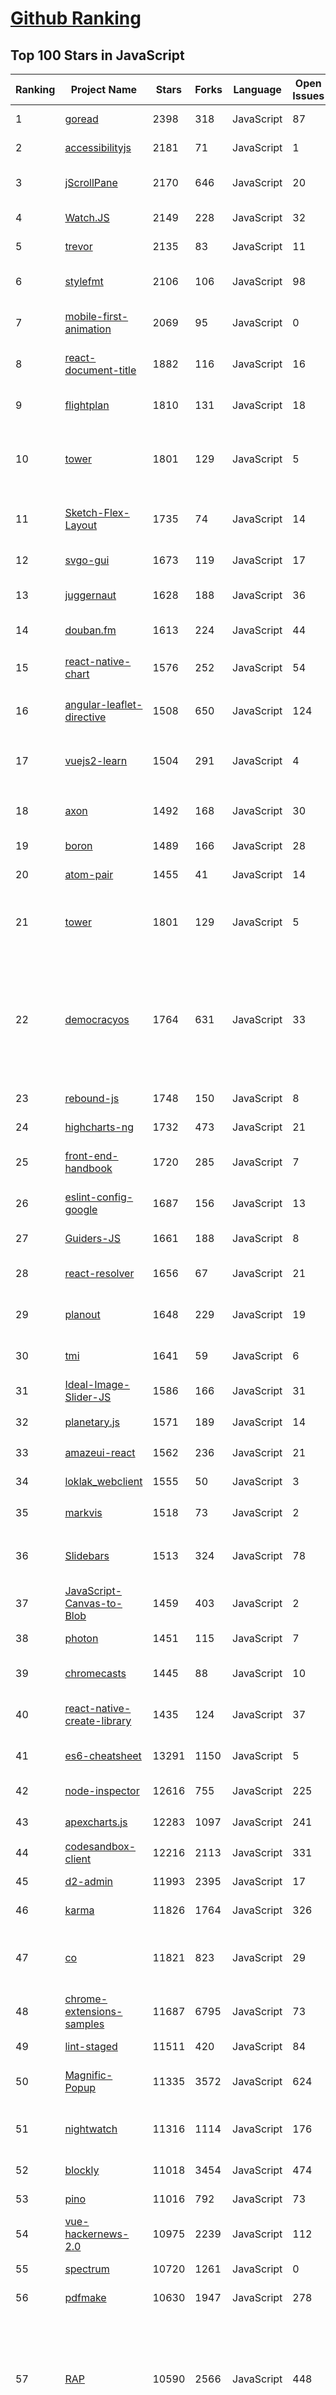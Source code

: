 [Github Ranking](../README.md)
==========

## Top 100 Stars in JavaScript

| Ranking | Project Name | Stars | Forks | Language | Open Issues | Description | Last Commit |
| ------- | ------------ | ----- | ----- | -------- | ----------- | ----------- | ----------- |
| 1 | [goread](https://github.com/mjibson/goread) | 2398 | 318 | JavaScript | 87 | RSS reader in go on app engine; formerly goread.io | 2022-01-16T22:54:04Z |
| 2 | [accessibilityjs](https://github.com/github/accessibilityjs) | 2181 | 71 | JavaScript | 1 | Client side accessibility error scanner. | 2020-08-03T15:47:33Z |
| 3 | [jScrollPane](https://github.com/vitch/jScrollPane) | 2170 | 646 | JavaScript | 20 | Pretty, customisable, cross browser replacement scrollbars | 2022-12-07T17:58:49Z |
| 4 | [Watch.JS](https://github.com/melanke/Watch.JS) | 2149 | 228 | JavaScript | 32 | watch the changes of any object or attribute | 2020-03-16T13:12:49Z |
| 5 | [trevor](https://github.com/vadimdemedes/trevor) | 2135 | 83 | JavaScript | 11 | 🚦 Your own mini Travis CI to run tests locally | 2019-11-23T20:08:15Z |
| 6 | [stylefmt](https://github.com/morishitter/stylefmt) | 2106 | 106 | JavaScript | 98 | stylefmt is a tool that automatically formats stylesheets. | 2019-12-06T15:16:03Z |
| 7 | [mobile-first-animation](https://github.com/aholachek/mobile-first-animation) | 2069 | 95 | JavaScript | 0 | Gesture-driven animation on the mobile web (React Conf 2019) | 2020-04-20T12:33:23Z |
| 8 | [react-document-title](https://github.com/gaearon/react-document-title) | 1882 | 116 | JavaScript | 16 | Declarative, nested, stateful, isomorphic document.title for React | 2019-10-28T13:34:57Z |
| 9 | [flightplan](https://github.com/pstadler/flightplan) | 1810 | 131 | JavaScript | 18 | Run sequences of shell commands against local and remote hosts. | 2022-01-18T01:10:28Z |
| 10 | [tower](https://github.com/tower/tower) | 1801 | 129 | JavaScript | 5 | UNMAINTAINED - Small components for building apps, manipulating data, and automating a distributed infrastructure. | 2013-12-14T05:00:37Z |
| 11 | [Sketch-Flex-Layout](https://github.com/hrescak/Sketch-Flex-Layout) | 1735 | 74 | JavaScript | 14 | Plugin for Sketch allowing for CSS Flexbox layouts using stylesheets and prototypes | 2017-04-04T06:44:38Z |
| 12 | [svgo-gui](https://github.com/svg/svgo-gui) | 1673 | 119 | JavaScript | 17 | Node-WebKit based GUI for SVGO | 2018-06-18T20:02:54Z |
| 13 | [juggernaut](https://github.com/maccman/juggernaut) | 1628 | 188 | JavaScript | 36 | [DEPRECATED] Realtime server push with node.js, WebSockets and Comet | 2012-07-12T02:55:34Z |
| 14 | [douban.fm](https://github.com/guo-yu/douban.fm) | 1613 | 224 | JavaScript | 44 | a tiny and smart cli player of douban.fm in Node.js | 2015-09-15T13:05:38Z |
| 15 | [react-native-chart](https://github.com/tomauty/react-native-chart) | 1576 | 252 | JavaScript | 54 | [NOT MAINTAINED] :bar_chart: Add line, area, pie, and bar charts to your React Native app | 2020-04-24T14:19:20Z |
| 16 | [angular-leaflet-directive](https://github.com/tombatossals/angular-leaflet-directive) | 1508 | 650 | JavaScript | 124 | AngularJS directive to embed an interact with maps managed by Leaflet library | 2018-10-09T13:49:58Z |
| 17 | [vuejs2-learn](https://github.com/bhnddowinf/vuejs2-learn) | 1504 | 291 | JavaScript | 4 | vuejs2 官网讲解 (vue.js 2 official website tutorials ，contains video , codes, baudi yun, youtube) | 2017-05-11T09:59:48Z |
| 18 | [axon](https://github.com/tj/axon) | 1492 | 168 | JavaScript | 30 | message-oriented socket library for node.js heavily inspired by zeromq | 2018-10-11T04:10:47Z |
| 19 | [boron](https://github.com/yuanyan/boron) | 1489 | 166 | JavaScript | 28 | A collection of dialog animations with React.js | 2019-10-09T19:51:02Z |
| 20 | [atom-pair](https://github.com/pusher/atom-pair) | 1455 | 41 | JavaScript | 14 | An Atom package that allows for epic pair programming | 2017-08-30T09:45:57Z |
| 21 | [tower](https://github.com/tower/tower) | 1801 | 129 | JavaScript | 5 | UNMAINTAINED - Small components for building apps, manipulating data, and automating a distributed infrastructure. | 2013-12-14T05:00:37Z |
| 22 | [democracyos](https://github.com/DemocracyOS/democracyos) | 1764 | 631 | JavaScript | 33 | Democracia en Red is focusing on specific implementations of DemocracyOS. We are working now working with governments and activists all over Latin America. If you are interested in our online participation tools you can check them out on our site. | 2023-01-11T01:58:52Z |
| 23 | [rebound-js](https://github.com/facebookarchive/rebound-js) | 1748 | 150 | JavaScript | 8 | Spring dynamics in JavaScript. | 2020-12-11T03:28:07Z |
| 24 | [highcharts-ng](https://github.com/pablojim/highcharts-ng) | 1732 | 473 | JavaScript | 21 | AngularJS directive for Highcharts | 2018-05-14T11:56:58Z |
| 25 | [front-end-handbook](https://github.com/FrontendMasters/front-end-handbook) | 1720 | 285 | JavaScript | 7 | The resources and tools for learning about the practice of front-end development.  | 2022-12-01T19:31:00Z |
| 26 | [eslint-config-google](https://github.com/google/eslint-config-google) | 1687 | 156 | JavaScript | 13 | ESLint shareable config for the Google JavaScript style guide | 2021-03-03T13:41:18Z |
| 27 | [Guiders-JS](https://github.com/pickhardt/Guiders-JS) | 1661 | 188 | JavaScript | 8 | Guiders.js: A Javascript library for guiders. | 2022-05-05T01:36:49Z |
| 28 | [react-resolver](https://github.com/ericclemmons/react-resolver) | 1656 | 67 | JavaScript | 21 | Async rendering & data-fetching for universal React applications. | 2022-04-01T11:03:21Z |
| 29 | [planout](https://github.com/facebookarchive/planout) | 1648 | 229 | JavaScript | 19 | PlanOut is a library and interpreter for designing online experiments. | 2021-03-19T22:24:45Z |
| 30 | [tmi](https://github.com/addyosmani/tmi) | 1641 | 59 | JavaScript | 6 | TMI (Too Many Images) - discover your image weight on the web | 2017-02-14T07:36:56Z |
| 31 | [Ideal-Image-Slider-JS](https://github.com/Codeinwp/Ideal-Image-Slider-JS) | 1586 | 166 | JavaScript | 31 | Quite simply the ideal Image Slider in vanilla JS. | 2021-04-27T12:57:17Z |
| 32 | [planetary.js](https://github.com/BinaryMuse/planetary.js) | 1571 | 189 | JavaScript | 14 | :earth_americas: Awesome interactive globes for the web | 2018-10-30T18:53:17Z |
| 33 | [amazeui-react](https://github.com/amazeui/amazeui-react) | 1562 | 236 | JavaScript | 21 | Amaze UI components built with React.js. | 2018-03-26T15:26:31Z |
| 34 | [loklak_webclient](https://github.com/fossasia/loklak_webclient) | 1555 | 50 | JavaScript | 3 | loklak web application | 2018-02-16T10:58:14Z |
| 35 | [markvis](https://github.com/geekplux/markvis) | 1518 | 73 | JavaScript | 2 | make visualization in markdown. 📊📈 | 2018-01-04T11:54:02Z |
| 36 | [Slidebars](https://github.com/adchsm/Slidebars) | 1513 | 324 | JavaScript | 78 | Slidebars is a jQuery Framework for Off-Canvas Menus and Sidebars into your website or web app. | 2018-01-12T08:30:50Z |
| 37 | [JavaScript-Canvas-to-Blob](https://github.com/blueimp/JavaScript-Canvas-to-Blob) | 1459 | 403 | JavaScript | 2 | JavaScript Canvas to Blob is a function to convert canvas elements into Blob objects. | 2021-09-25T16:15:31Z |
| 38 | [photon](https://github.com/thomasxiii/photon) | 1451 | 115 | JavaScript | 7 | CSS 3D Lighting Engine | 2012-06-25T12:09:10Z |
| 39 | [chromecasts](https://github.com/mafintosh/chromecasts) | 1445 | 88 | JavaScript | 10 | Query your local network for Chromecasts and have them play media | 2021-10-04T14:15:31Z |
| 40 | [react-native-create-library](https://github.com/frostney/react-native-create-library) | 1435 | 124 | JavaScript | 37 | :notebook: Command line tool to create a React Native library with a single command | 2022-01-15T04:40:36Z |
| 41 | [es6-cheatsheet](https://github.com/DrkSephy/es6-cheatsheet) | 13291 | 1150 | JavaScript | 5 | ES2015 [ES6] cheatsheet containing tips, tricks, best practices and code snippets | 2022-10-08T07:44:38Z |
| 42 | [node-inspector](https://github.com/node-inspector/node-inspector) | 12616 | 755 | JavaScript | 225 | Node.js debugger based on Blink Developer Tools | 2018-02-08T23:01:21Z |
| 43 | [apexcharts.js](https://github.com/apexcharts/apexcharts.js) | 12283 | 1097 | JavaScript | 241 | 📊 Interactive JavaScript Charts built on SVG | 2023-02-23T19:47:47Z |
| 44 | [codesandbox-client](https://github.com/codesandbox/codesandbox-client) | 12216 | 2113 | JavaScript | 331 | An online IDE for rapid web development | 2023-02-24T09:17:27Z |
| 45 | [d2-admin](https://github.com/d2-projects/d2-admin) | 11993 | 2395 | JavaScript | 17 | An elegant dashboard | 2023-01-24T15:37:39Z |
| 46 | [karma](https://github.com/karma-runner/karma) | 11826 | 1764 | JavaScript | 326 | Spectacular Test Runner for JavaScript | 2023-01-26T12:12:09Z |
| 47 | [co](https://github.com/tj/co) | 11821 | 823 | JavaScript | 29 | The ultimate generator based flow-control goodness for nodejs (supports thunks, promises, etc) | 2020-12-15T07:22:26Z |
| 48 | [chrome-extensions-samples](https://github.com/GoogleChrome/chrome-extensions-samples) | 11687 | 6795 | JavaScript | 73 | Chrome Extensions Samples | 2023-02-23T13:51:12Z |
| 49 | [lint-staged](https://github.com/okonet/lint-staged) | 11511 | 420 | JavaScript | 84 | 🚫💩 — Run linters on git staged files | 2023-02-13T17:52:15Z |
| 50 | [Magnific-Popup](https://github.com/dimsemenov/Magnific-Popup) | 11335 | 3572 | JavaScript | 624 | Light and responsive lightbox script with focus on performance. | 2022-10-22T20:40:24Z |
| 51 | [nightwatch](https://github.com/nightwatchjs/nightwatch) | 11316 | 1114 | JavaScript | 176 | End-to-end testing framework written in Node.js and using the W3C Webdriver API | 2023-02-23T13:25:01Z |
| 52 | [blockly](https://github.com/google/blockly) | 11018 | 3454 | JavaScript | 474 | The web-based visual programming editor. | 2023-02-24T00:20:55Z |
| 53 | [pino](https://github.com/pinojs/pino) | 11016 | 792 | JavaScript | 73 | 🌲 super fast, all natural json logger | 2023-02-22T17:31:44Z |
| 54 | [vue-hackernews-2.0](https://github.com/vuejs/vue-hackernews-2.0) | 10975 | 2239 | JavaScript | 112 | HackerNews clone built with Vue 2.0, vue-router & vuex, with server-side rendering | 2022-12-08T17:39:46Z |
| 55 | [spectrum](https://github.com/withspectrum/spectrum) | 10720 | 1261 | JavaScript | 0 | Simple, powerful online communities. | 2022-07-20T03:30:21Z |
| 56 | [pdfmake](https://github.com/bpampuch/pdfmake) | 10630 | 1947 | JavaScript | 278 | Client/server side PDF printing in pure JavaScript | 2023-02-19T15:21:20Z |
| 57 | [RAP](https://github.com/thx/RAP) | 10590 | 2566 | JavaScript | 448 | Web接口管理工具，开源免费，接口自动化，MOCK数据自动生成，自动化测试，企业级管理。阿里妈妈MUX团队出品！阿里巴巴都在用！1000+公司的选择！RAP2已发布请移步至https://github.com/thx/rap2-delos | 2022-12-08T07:26:12Z |
| 58 | [node-restify](https://github.com/restify/node-restify) | 10581 | 1021 | JavaScript | 88 | The future of Node.js REST development | 2023-02-23T02:23:22Z |
| 59 | [readme-md-generator](https://github.com/kefranabg/readme-md-generator) | 10170 | 1299 | JavaScript | 20 | 📄 CLI that generates beautiful README.md files | 2022-09-20T10:09:51Z |
| 60 | [react-native-swiper](https://github.com/leecade/react-native-swiper) | 10120 | 2379 | JavaScript | 676 | The best Swiper component for React Native. | 2023-01-03T16:54:37Z |
| 61 | [blessed](https://github.com/chjj/blessed) | 10805 | 545 | JavaScript | 201 | A high-level terminal interface library for node.js. | 2022-12-29T11:58:51Z |
| 62 | [return-youtube-dislike](https://github.com/Anarios/return-youtube-dislike) | 10745 | 499 | JavaScript | 135 | Chrome extension to return youtube dislikes | 2023-02-21T13:45:28Z |
| 63 | [tippyjs](https://github.com/atomiks/tippyjs) | 10709 | 567 | JavaScript | 45 | Tooltip, popover, dropdown, and menu library | 2022-10-30T08:53:12Z |
| 64 | [daterangepicker](https://github.com/dangrossman/daterangepicker) | 10592 | 3312 | JavaScript | 0 | JavaScript Date Range, Date and Time Picker Component | 2023-01-26T12:34:49Z |
| 65 | [compromise](https://github.com/spencermountain/compromise) | 10549 | 669 | JavaScript | 80 | modest natural-language processing | 2023-02-16T18:49:38Z |
| 66 | [MFE-starter](https://github.com/PatrickJS/MFE-starter) | 10385 | 5059 | JavaScript | 1 | MFE Starter | 2022-08-15T16:49:20Z |
| 67 | [yargs](https://github.com/yargs/yargs) | 10304 | 1032 | JavaScript | 328 |  yargs the modern, pirate-themed successor to optimist. | 2023-02-21T15:44:21Z |
| 68 | [falcor](https://github.com/Netflix/falcor) | 10237 | 475 | JavaScript | 55 | A JavaScript library for efficient data fetching | 2023-01-26T22:21:34Z |
| 69 | [flowy](https://github.com/alyssaxuu/flowy) | 10143 | 837 | JavaScript | 40 | The minimal javascript library to create flowcharts ✨ | 2023-01-01T11:48:42Z |
| 70 | [vue-resource](https://github.com/pagekit/vue-resource) | 10136 | 1673 | JavaScript | 82 | The HTTP client for Vue.js | 2022-12-08T21:37:18Z |
| 71 | [gekko](https://github.com/askmike/gekko) | 9919 | 4031 | JavaScript | 0 | A bitcoin trading bot written in node - https://gekko.wizb.it/ | 2020-02-16T14:25:26Z |
| 72 | [social-analyzer](https://github.com/qeeqbox/social-analyzer) | 9769 | 766 | JavaScript | 1 | API, CLI, and Web App for analyzing and finding a person's profile in 1000 social media \ websites | 2023-01-28T00:36:10Z |
| 73 | [why-did-you-render](https://github.com/welldone-software/why-did-you-render) | 9736 | 171 | JavaScript | 20 | why-did-you-render by Welldone Software monkey patches React to notify you about potentially avoidable re-renders. (Works with React Native as well.) | 2023-01-08T14:11:39Z |
| 74 | [emoji-cheat-sheet](https://github.com/ikatyang/emoji-cheat-sheet) | 9597 | 4145 | JavaScript | 38 | A markdown version emoji cheat sheet | 2023-02-24T00:16:47Z |
| 75 | [testcafe](https://github.com/DevExpress/testcafe) | 9577 | 678 | JavaScript | 305 | A Node.js tool to automate end-to-end web testing. | 2023-02-24T09:18:57Z |
| 76 | [webpack-demos](https://github.com/ruanyf/webpack-demos) | 9563 | 2291 | JavaScript | 0 | a collection of simple demos of Webpack | 2020-12-03T12:31:38Z |
| 77 | [kue](https://github.com/Automattic/kue) | 9385 | 902 | JavaScript | 253 | Kue is a priority job queue backed by redis, built for node.js. | 2022-09-07T13:27:35Z |
| 78 | [chroma.js](https://github.com/gka/chroma.js) | 9313 | 559 | JavaScript | 58 | JavaScript library for all kinds of color manipulations | 2023-01-07T19:41:34Z |
| 79 | [nodeclub](https://github.com/cnodejs/nodeclub) | 9268 | 3199 | JavaScript | 144 | :baby_chick:Nodeclub 是使用 Node.js 和 MongoDB 开发的社区系统 | 2023-01-06T17:58:57Z |
| 80 | [c3](https://github.com/c3js/c3) | 9249 | 1444 | JavaScript | 723 | :bar_chart: A D3-based reusable chart library | 2023-02-06T06:48:56Z |
| 81 | [fonoster](https://github.com/fonoster/fonoster) | 5508 | 266 | JavaScript | 9 | 🚀 The open-source alternative to Twilio | 2023-02-19T01:45:01Z |
| 82 | [duktape](https://github.com/svaarala/duktape) | 5508 | 526 | JavaScript | 389 | Duktape - embeddable Javascript engine with a focus on portability and compact footprint | 2022-11-17T21:02:11Z |
| 83 | [tablesaw](https://github.com/filamentgroup/tablesaw) | 5507 | 457 | JavaScript | 0 | A group of plugins for responsive tables. | 2022-10-20T20:31:49Z |
| 84 | [css-in-js](https://github.com/MicheleBertoli/css-in-js) | 5494 | 320 | JavaScript | 5 | React: CSS in JS techniques comparison | 2021-03-02T17:38:21Z |
| 85 | [smooth-scroll](https://github.com/cferdinandi/smooth-scroll) | 5449 | 875 | JavaScript | 0 | A lightweight script to animate scrolling to anchor links. | 2020-04-27T19:47:01Z |
| 86 | [naivechain](https://github.com/lhartikk/naivechain) | 5260 | 1195 | JavaScript | 25 | A blockchain implementation in 200 lines of code | 2020-04-13T09:14:37Z |
| 87 | [lightgallery.js](https://github.com/sachinchoolur/lightgallery.js) | 5249 | 612 | JavaScript | 0 | Full featured JavaScript image & video gallery. No dependencies | 2023-01-07T09:41:57Z |
| 88 | [bash-handbook](https://github.com/denysdovhan/bash-handbook) | 5226 | 734 | JavaScript | 12 | :book: For those who wanna learn Bash | 2022-12-19T19:54:57Z |
| 89 | [bowser](https://github.com/lancedikson/bowser) | 5220 | 506 | JavaScript | 81 | a browser detector | 2023-01-04T04:36:30Z |
| 90 | [js-framework-benchmark](https://github.com/krausest/js-framework-benchmark) | 5204 | 709 | JavaScript | 30 | A comparison of the performance of a few popular javascript frameworks | 2023-02-22T21:44:04Z |
| 91 | [mailtrain](https://github.com/Mailtrain-org/mailtrain) | 5193 | 698 | JavaScript | 268 | Self hosted newsletter app | 2023-01-11T01:34:06Z |
| 92 | [form](https://github.com/jquery-form/form) | 5188 | 2204 | JavaScript | 21 | jQuery Form Plugin | 2023-01-23T12:16:35Z |
| 93 | [rimraf](https://github.com/isaacs/rimraf) | 5046 | 250 | JavaScript | 5 | A `rm -rf` util for nodejs | 2023-01-30T23:15:59Z |
| 94 | [evil-icons](https://github.com/evil-icons/evil-icons) | 5013 | 229 | JavaScript | 0 | Simple and clean SVG icon pack with the code to support Rails, Sprockets, Node.js, Gulp, Grunt and CDN | 2021-10-19T14:41:11Z |
| 95 | [blendid](https://github.com/vigetlabs/blendid) | 4999 | 717 | JavaScript | 64 | A delicious blend of gulp tasks combined into a configurable asset pipeline and static site builder | 2020-04-14T03:49:31Z |
| 96 | [webglstudio.js](https://github.com/jagenjo/webglstudio.js) | 4883 | 578 | JavaScript | 33 | A full open source 3D graphics editor in the browser, with scene editor, coding pad, graph editor, virtual file system, and many features more. | 2020-08-03T13:01:21Z |
| 97 | [colorbox](https://github.com/jackmoore/colorbox) | 4782 | 1185 | JavaScript | 215 | A light-weight, customizable lightbox plugin for jQuery | 2021-07-29T15:34:00Z |
| 98 | [parser](https://github.com/postlight/parser) | 4577 | 401 | JavaScript | 80 | 📜 Extract meaningful content from the chaos of a web page | 2023-02-06T13:49:02Z |
| 99 | [core-decorators](https://github.com/jayphelps/core-decorators) | 4483 | 282 | JavaScript | 29 | Library of stage-0 JavaScript decorators (aka ES2016/ES7 decorators but not accurate) inspired by languages that come with built-ins like @​override, @​deprecate, @​autobind, @​mixin and more. Popular with React/Angular, but is framework agnostic. | 2020-07-15T20:50:23Z |
| 100 | [TermKit](https://github.com/unconed/TermKit) | 4459 | 262 | JavaScript | 28 | Experimental Terminal platform built on WebKit + node.js. Currently only for Mac and Windows, though the prototype works 90% in any WebKit browser. | 2011-12-15T20:30:22Z |

